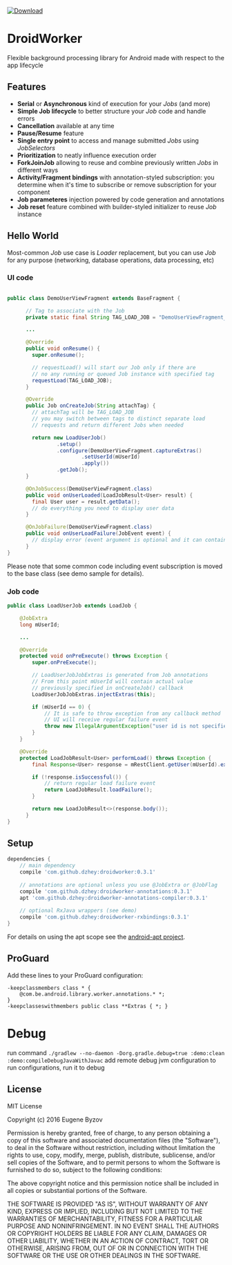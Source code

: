  [ ![Download](https://api.bintray.com/packages/dzhey/maven/droidworker/images/download.svg) ](https://bintray.com/dzhey/maven/droidworker/_latestVersion) 
# DroidWorker
Flexible background processing library for Android made with respect to the app lifecycle
## Features
 * __Serial__ or __Asynchronous__ kind of execution for your _Jobs_ (and more)
 * __Simple Job lifecycle__ to better structure your _Job_ code and handle errors
 * __Cancellation__ available at any time
 * __Pause/Resume__ feature
 * __Single entry point__ to access and manage submitted _Jobs_ using _JobSelectors_
 * __Prioritization__ to neatly influence execution order
 * __ForkJoinJob__ allowing to reuse and combine previously written _Jobs_ in different ways
 * __Activity/Fragment bindings__ with annotation-styled subscription: you determine when it's time to subscribe or remove subscription for your component
 * __Job parameteres__ injection powered by code generation and annotations
 * __Job reset__ feature combined with builder-styled initializer to reuse _Job_ instance

## Hello World
Most-common _Job_ use case is _Loader_ replacement, but you can use _Job_ for any purpose (networking, database operations, data processing, etc)

### UI code
```java

public class DemoUserViewFragment extends BaseFragment {

      // Tag to associate with the Job
      private static final String TAG_LOAD_JOB = "DemoUserViewFragment_User_Loader";

      ...

      @Override
      public void onResume() {
        super.onResume();

        // requestLoad() will start our Job only if there are
        // no any running or queued Job instance with specified tag
        requestLoad(TAG_LOAD_JOB);
      }

      @Override
      public Job onCreateJob(String attachTag) {
        // attachTag will be TAG_LOAD_JOB
        // you may switch between tags to distinct separate load
        // requests and return different Jobs when needed

        return new LoadUserJob()
                .setup()
                .configure(DemoUserViewFragment.captureExtras()
                        .setUserId(mUserId)
                        .apply())
                .getJob();
      }

      @OnJobSuccess(DemoUserViewFragment.class)
      public void onUserLoaded(LoadJobResult<User> result) {
        final User user = result.getData();
        // do everything you need to display user data
      }

      @OnJobFailure(DemoUserViewFragment.class)
      public void onUserLoadFailure(JobEvent event) {
        // display error (event argument is optional and it can contain detailed error info)
      }
}
```
Please note that some common code including event subscription is moved to the base class (see demo sample for details).

### Job code
```java
public class LoadUserJob extends LoadJob {

    @JobExtra
    long mUserId;

    ...

    @Override
    protected void onPreExecute() throws Exception {
        super.onPreExecute();

        // LoadUserJobJobExtras is generated from Job annotations
        // From this point mUserId will contain actual value
        // previously specified in onCreateJob() callback
        LoadUserJobJobExtras.injectExtras(this);

        if (mUserId == 0) {
            // It is safe to throw exception from any callback method
            // UI will receive regular failure event
            throw new IllegalArgumentException("user id is not specified");
        }
    }

    @Override
    protected LoadJobResult<User> performLoad() throws Exception {
        final Response<User> response = mRestClient.getUser(mUserId).execute();

        if (!response.isSuccessful()) {
            // return regular load failure event
            return LoadJobResult.loadFailure();
        }

        return new LoadJobResult<>(response.body());
      }
}
```
## Setup
```groovy
dependencies {
    // main dependency
    compile 'com.github.dzhey:droidworker:0.3.1'
    
    // annotations are optional unless you use @JobExtra or @JobFlag
    compile 'com.github.dzhey:droidworker-annotations:0.3.1'
    apt 'com.github.dzhey:droidworker-annotations-compiler:0.3.1'
    
    // optional RxJava wrappers (see demo)
    compile 'com.github.dzhey:droidworker-rxbindings:0.3.1'
}
```
For details on using the apt scope see the [android-apt project](https://bitbucket.org/hvisser/android-apt).
## ProGuard
Add these lines to your ProGuard configuration:
```
-keepclassmembers class * {
    @com.be.android.library.worker.annotations.* *;
}
-keepclasseswithmembers public class **Extras { *; }
```

# Debug
run command ```./gradlew --no-daemon -Dorg.gradle.debug=true :demo:clean :demo:compileDebugJavaWithJavac```
add remote debug jvm configuration to run configurations, run it to debug

## License
MIT License

Copyright (c) 2016 Eugene Byzov

Permission is hereby granted, free of charge, to any person obtaining a copy
of this software and associated documentation files (the "Software"), to deal
in the Software without restriction, including without limitation the rights
to use, copy, modify, merge, publish, distribute, sublicense, and/or sell
copies of the Software, and to permit persons to whom the Software is
furnished to do so, subject to the following conditions:

The above copyright notice and this permission notice shall be included in all
copies or substantial portions of the Software.

THE SOFTWARE IS PROVIDED "AS IS", WITHOUT WARRANTY OF ANY KIND, EXPRESS OR
IMPLIED, INCLUDING BUT NOT LIMITED TO THE WARRANTIES OF MERCHANTABILITY,
FITNESS FOR A PARTICULAR PURPOSE AND NONINFRINGEMENT. IN NO EVENT SHALL THE
AUTHORS OR COPYRIGHT HOLDERS BE LIABLE FOR ANY CLAIM, DAMAGES OR OTHER
LIABILITY, WHETHER IN AN ACTION OF CONTRACT, TORT OR OTHERWISE, ARISING FROM,
OUT OF OR IN CONNECTION WITH THE SOFTWARE OR THE USE OR OTHER DEALINGS IN THE
SOFTWARE.